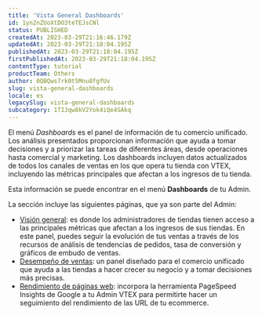```yaml
---
title: 'Vista General Dashboards'
id: 1yn2nZUoXtDO3teTEJsCNl
status: PUBLISHED
createdAt: 2023-03-29T21:16:46.179Z
updatedAt: 2023-03-29T21:18:04.195Z
publishedAt: 2023-03-29T21:18:04.195Z
firstPublishedAt: 2023-03-29T21:18:04.195Z
contentType: tutorial
productTeam: Others
author: 0QBQws7rk0t5Mnu8fgfUv
slug: vista-general-dashboards
locale: es
legacySlug: vista-general-dashboards
subcategory: 1TIJqw8kV2Yok4iQe4SAkq
---
```


El menú *Dashboards*  es el panel de información de tu comercio unificado.  Los análisis presentados proporcionan información que ayuda a tomar decisiones y a priorizar las tareas de diferentes áreas, desde operaciones hasta comercial y marketing. Los dashboards incluyen datos actualizados de todos los canales de ventas en los que opera tu tienda con VTEX, incluyendo las métricas principales que afectan a los ingresos de tu tienda.

Esta información se puede encontrar en el menú **Dashboards** de tu Admin. 

La sección incluye las siguientes páginas, que ya son parte del Admin:

- [Visión general](https://help.vtex.com/es/v4/docs/vision-general-de-la-tienda--6mcM4LPUqQxSiXY6uFtXZy): es donde los administradores de tiendas tienen acceso a las principales métricas que afectan a los ingresos de sus tiendas. En este panel, puedes seguir la evolución de tus ventas a través de los recursos de análisis de tendencias de pedidos, tasa de conversión y gráficos de embudo de ventas.  
- [Desempeño de ventas](https://help.vtex.com/es/v4/docs/desempeno-de-ventas--6gx46RGRzWO8qgaVck7PRp): un panel diseñado para el comercio unificado que ayuda a las tiendas a hacer crecer su negocio y a tomar decisiones más precisas.  
- [Rendimiento de páginas web](https://help.vtex.com/es/v4/docs/rendimiento-de-paginas-web--7DeyhX8cGtG9PtAGkL8zvc): incorpora la herramienta PageSpeed Insights de Google a tu Admin VTEX para permitirte hacer un seguimiento del rendimiento de las URL de tu ecommerce. 

